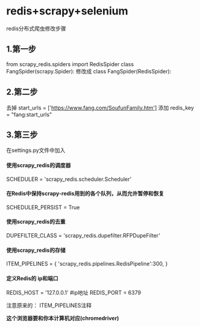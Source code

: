 # **redis+scrapy+selenium**
redis分布式爬虫修改步骤
## **1.第一步**
from scrapy_redis.spiders import RedisSpider
class FangSpider(scrapy.Spider): 修改成 class FangSpider(RedisSpider):

## **2.第二步**
去掉 start_urls = ['https://www.fang.com/SoufunFamily.htm']
添加 redis_key = "fang:start_urls"

## **3.第三步**
在settings.py文件中加入
#### 使用scrapy_redis的调度器
SCHEDULER = 'scrapy_redis.scheduler.Scheduler'
#### 在Redis中保持scrapy-redis用到的各个队列，从而允许暂停和恢复
SCHEDULER_PERSIST = True
#### 使用scrapy_redis的去重
DUPEFILTER_CLASS = 'scrapy_redis.dupefilter.RFPDupeFilter'
#### 使用scrapy_redis的存储
ITEM_PIPELINES = {
'scrapy_redis.pipelines.RedisPipeline':300,
}
#### 定义Redis的 ip和端口
REDIS_HOST = '127.0.0.1' #ip地址
REDIS_PORT = 6379

注意原来的：
ITEM_PIPELINES注释

**这个浏览器要和你本计算机对应(chromedriver)**
